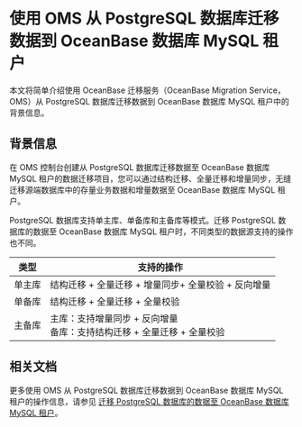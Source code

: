 # 使用 OMS 从 PostgreSQL 数据库迁移数据到 OceanBase 数据库 MySQL 租户

本文将简单介绍使用 OceanBase 迁移服务（OceanBase Migration Service，OMS）从 PostgreSQL 数据库迁移数据到 OceanBase 数据库 MySQL 租户中的背景信息。

## 背景信息

在 OMS 控制台创建从 PostgreSQL 数据库迁移数据至 OceanBase 数据库 MySQL 租户的数据迁移项目，您可以通过结构迁移、全量迁移和增量同步，无缝迁移源端数据库中的存量业务数据和增量数据至 OceanBase 数据库 MySQL 租户。

PostgreSQL 数据库支持单主库、单备库和主备库等模式。迁移 PostgreSQL 数据库的数据至 OceanBase 数据库 MySQL 租户时，不同类型的数据源支持的操作也不同。

| 类型  |                          支持的操作                           |
|-----|----------------------------------------------------------|
| 单主库 | 结构迁移 + 全量迁移 + 增量同步+ 全量校验 + 反向增量                          |
| 单备库 | 结构迁移 + 全量迁移  + 全量校验                                      |
| 主备库 | 主库：支持增量同步 + 反向增量 <br>备库：支持结构迁移 + 全量迁移 + 全量校验 |

## 相关文档

更多使用 OMS 从 PostgreSQL 数据库迁移数据到 OceanBase 数据库 MySQL 租户的操作信息，请参见 [迁移 PostgreSQL 数据库的数据至 OceanBase 数据库 MySQL 租户](https://www.oceanbase.com/docs/enterprise-oms-doc-cn-1000000000091367)。
